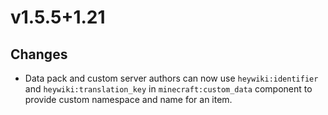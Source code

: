 # v1.5.5+1.21

## Changes

- Data pack and custom server authors can now use `heywiki:identifier` and `heywiki:translation_key`
  in `minecraft:custom_data` component to provide custom namespace and name for an item.